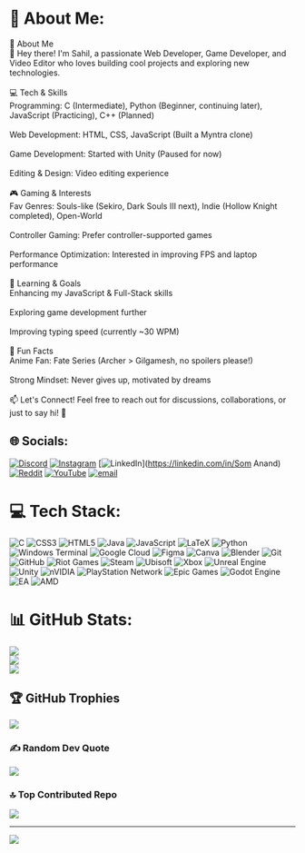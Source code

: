 # 💫 About Me:
🚀 About Me<br>👋 Hey there! I'm Sahil, a passionate Web Developer, Game Developer, and Video Editor who loves building cool projects and exploring new technologies.<br><br>💻 Tech & Skills<br>Programming: C (Intermediate), Python (Beginner, continuing later), JavaScript (Practicing), C++ (Planned)<br><br>Web Development: HTML, CSS, JavaScript (Built a Myntra clone)<br><br>Game Development: Started with Unity (Paused for now)<br><br>Editing & Design: Video editing experience<br><br>🎮 Gaming & Interests<br>Fav Genres: Souls-like (Sekiro, Dark Souls III next), Indie (Hollow Knight completed), Open-World<br><br>Controller Gaming: Prefer controller-supported games<br><br>Performance Optimization: Interested in improving FPS and laptop performance<br><br>🌱 Learning & Goals<br>Enhancing my JavaScript & Full-Stack skills<br><br>Exploring game development further<br><br>Improving typing speed (currently ~30 WPM)<br><br>📌 Fun Facts<br>Anime Fan: Fate Series (Archer > Gilgamesh, no spoilers please!)<br><br>Strong Mindset: Never gives up, motivated by dreams<br><br>📫 Let's Connect! Feel free to reach out for discussions, collaborations, or just to say hi! 🚀


## 🌐 Socials:
[![Discord](https://img.shields.io/badge/Discord-%237289DA.svg?logo=discord&logoColor=white)](https://discord.gg/https://discord.gg/Dykj7qDw) [![Instagram](https://img.shields.io/badge/Instagram-%23E4405F.svg?logo=Instagram&logoColor=white)](https://instagram.com/sahil.anand_007) [![LinkedIn](https://img.shields.io/badge/LinkedIn-%230077B5.svg?logo=linkedin&logoColor=white)](https://linkedin.com/in/Som Anand) [![Reddit](https://img.shields.io/badge/Reddit-%23FF4500.svg?logo=Reddit&logoColor=white)](https://reddit.com/user/Sahil-Yt) [![YouTube](https://img.shields.io/badge/YouTube-%23FF0000.svg?logo=YouTube&logoColor=white)](https://youtube.com/@@Exoblade7) [![email](https://img.shields.io/badge/Email-D14836?logo=gmail&logoColor=white)](mailto:som.anand10022000@gmail.com) 

# 💻 Tech Stack:
![C](https://img.shields.io/badge/c-%2300599C.svg?style=for-the-badge&logo=c&logoColor=white) ![CSS3](https://img.shields.io/badge/css3-%231572B6.svg?style=for-the-badge&logo=css3&logoColor=white) ![HTML5](https://img.shields.io/badge/html5-%23E34F26.svg?style=for-the-badge&logo=html5&logoColor=white) ![Java](https://img.shields.io/badge/java-%23ED8B00.svg?style=for-the-badge&logo=openjdk&logoColor=white) ![JavaScript](https://img.shields.io/badge/javascript-%23323330.svg?style=for-the-badge&logo=javascript&logoColor=%23F7DF1E) ![LaTeX](https://img.shields.io/badge/latex-%23008080.svg?style=for-the-badge&logo=latex&logoColor=white) ![Python](https://img.shields.io/badge/python-3670A0?style=for-the-badge&logo=python&logoColor=ffdd54) ![Windows Terminal](https://img.shields.io/badge/Windows%20Terminal-%234D4D4D.svg?style=for-the-badge&logo=windows-terminal&logoColor=white) ![Google Cloud](https://img.shields.io/badge/GoogleCloud-%234285F4.svg?style=for-the-badge&logo=google-cloud&logoColor=white) ![Figma](https://img.shields.io/badge/figma-%23F24E1E.svg?style=for-the-badge&logo=figma&logoColor=white) ![Canva](https://img.shields.io/badge/Canva-%2300C4CC.svg?style=for-the-badge&logo=Canva&logoColor=white) ![Blender](https://img.shields.io/badge/blender-%23F5792A.svg?style=for-the-badge&logo=blender&logoColor=white) ![Git](https://img.shields.io/badge/git-%23F05033.svg?style=for-the-badge&logo=git&logoColor=white) ![GitHub](https://img.shields.io/badge/github-%23121011.svg?style=for-the-badge&logo=github&logoColor=white) ![Riot Games](https://img.shields.io/badge/riotgames-D32936.svg?style=for-the-badge&logo=riotgames&logoColor=white) ![Steam](https://img.shields.io/badge/steam-%23000000.svg?style=for-the-badge&logo=steam&logoColor=white) ![Ubisoft](https://img.shields.io/badge/Ubisoft-%23F5F5F5.svg?style=for-the-badge&logo=Ubisoft&logoColor=black) ![Xbox](https://img.shields.io/badge/xbox-%23107C10.svg?style=for-the-badge&logo=xbox&logoColor=white) ![Unreal Engine](https://img.shields.io/badge/unrealengine-%23313131.svg?style=for-the-badge&logo=unrealengine&logoColor=white) ![Unity](https://img.shields.io/badge/unity-%23000000.svg?style=for-the-badge&logo=unity&logoColor=white) ![nVIDIA](https://img.shields.io/badge/nVIDIA-%2376B900.svg?style=for-the-badge&logo=nVIDIA&logoColor=white) ![PlayStation Network](https://img.shields.io/badge/PSN-%230070D1.svg?style=for-the-badge&logo=Playstation&logoColor=white) ![Epic Games](https://img.shields.io/badge/epicgames-%23313131.svg?style=for-the-badge&logo=epicgames&logoColor=white) ![Godot Engine](https://img.shields.io/badge/GODOT-%23FFFFFF.svg?style=for-the-badge&logo=godot-engine) ![EA](https://img.shields.io/badge/ea-%23000000.svg?style=for-the-badge&logo=ea&logoColor=white) ![AMD](https://img.shields.io/badge/AMD-%23000000.svg?style=for-the-badge&logo=amd&logoColor=white)
# 📊 GitHub Stats:
![](https://github-readme-stats.vercel.app/api?username=Exoblade-007&theme=dark&hide_border=false&include_all_commits=false&count_private=false)<br/>
![](https://nirzak-streak-stats.vercel.app/?user=Exoblade-007&theme=dark&hide_border=false)<br/>
![](https://github-readme-stats.vercel.app/api/top-langs/?username=Exoblade-007&theme=dark&hide_border=false&include_all_commits=false&count_private=false&layout=compact)

## 🏆 GitHub Trophies
![](https://github-profile-trophy.vercel.app/?username=Exoblade-007&theme=radical&no-frame=true&no-bg=true&margin-w=4)

### ✍️ Random Dev Quote
![](https://quotes-github-readme.vercel.app/api?type=horizontal&theme=tokyonight)

### 🔝 Top Contributed Repo
![](https://github-contributor-stats.vercel.app/api?username=Exoblade-007&limit=5&theme=dark&combine_all_yearly_contributions=true)

---
[![](https://visitcount.itsvg.in/api?id=Exoblade-007&icon=0&color=0)](https://visitcount.itsvg.in)

<!-- Proudly created with GPRM ( https://gprm.itsvg.in ) -->
